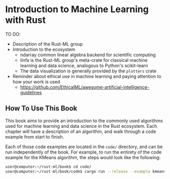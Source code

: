 # Introduction to Machine Learning with Rust

TO DO:
- Description of the Rust-ML group
- Introduction to the ecosystem
    - ndarray common linear algebra backend for scientific computing
    - linfa is the Rust-ML group's meta-crate for classical machine learning and data science, analogous to Python's scikit-learn
    - The data visualization is generally provided by the `plotters` crate
- Reminder about ethical use in machine learning and paying attention to how your work is used
    - https://github.com/EthicalML/awesome-artificial-intelligence-guidelines

## How To Use This Book
This book aims to provide an introduction to the commonly used algorithms used for machine learning and data science in the Rust ecosystem. Each chapter will have a description of an algorithm, and walk through a code example from start to finish.

Each of those code examples are located in the `code/` directory, and can be run independently of the book. For example, to run the entirety of the code example for the KMeans algorithm, the steps would look like the following:
```bash
user@computer:~/rust-ml/book$ cd code/
user@computer:~/rust-ml/book/code$ cargo run --release --example kmeans
```

